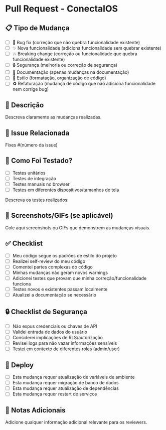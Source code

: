 # Pull Request - ConectaIOS

## 📋 Tipo de Mudança
- [ ] 🐛 Bug fix (correção que não quebra funcionalidade existente)
- [ ] ✨ Nova funcionalidade (adiciona funcionalidade sem quebrar existente)
- [ ] 💥 Breaking change (correção ou funcionalidade que quebra funcionalidade existente)
- [ ] 🔒 Segurança (melhoria ou correção de segurança)
- [ ] 📝 Documentação (apenas mudanças na documentação)
- [ ] 🎨 Estilo (formatação, organização de código)
- [ ] ♻️ Refatoração (mudança de código que não adiciona funcionalidade nem corrige bug)

## 📖 Descrição
Descreva claramente as mudanças realizadas.

## 🔗 Issue Relacionada
Fixes #(número da issue)

## 🧪 Como Foi Testado?
- [ ] Testes unitários
- [ ] Testes de integração
- [ ] Testes manuais no browser
- [ ] Testes em diferentes dispositivos/tamanhos de tela

Descreva os testes realizados:

## 📸 Screenshots/GIFs (se aplicável)
Cole aqui screenshots ou GIFs que demonstrem as mudanças visuais.

## ✅ Checklist
- [ ] Meu código segue os padrões de estilo do projeto
- [ ] Realizei self-review do meu código
- [ ] Comentei partes complexas do código
- [ ] Minhas mudanças não geram novos warnings
- [ ] Adicionei testes que provam que minha correção/funcionalidade funciona
- [ ] Testes novos e existentes passam localmente
- [ ] Atualizei a documentação se necessário

## 🔒 Checklist de Segurança
- [ ] Não expus credenciais ou chaves de API
- [ ] Validei entrada de dados do usuário
- [ ] Considerei implicações de RLS/autorização
- [ ] Revisei logs para não vazar informações sensíveis
- [ ] Testei em contexto de diferentes roles (admin/user)

## 🚀 Deploy
- [ ] Esta mudança requer atualização de variáveis de ambiente
- [ ] Esta mudança requer migração de banco de dados
- [ ] Esta mudança requer atualização de dependências
- [ ] Esta mudança requer restart de serviços

## 📝 Notas Adicionais
Adicione qualquer informação adicional relevante para os reviewers.